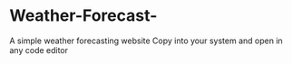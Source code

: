 # Weather-Forecast-
A simple weather forecasting website 
Copy into your system and open in any code editor
